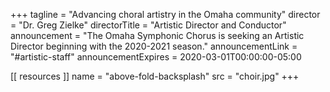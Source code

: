 +++
tagline = "Advancing choral artistry in the Omaha community"
director = "Dr. Greg Zielke"
directorTitle = "Artistic Director and Conductor"
announcement = "The Omaha Symphonic Chorus is seeking an Artistic Director beginning with the 2020-2021 season."
announcementLink = "#artistic-staff"
announcementExpires = 2020-03-01T00:00:00-05:00

[[ resources ]]
    name = "above-fold-backsplash"
    src = "choir.jpg"
+++
